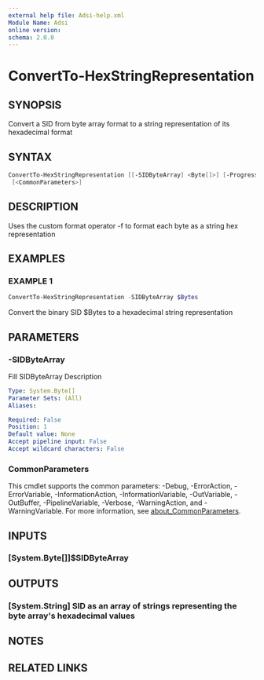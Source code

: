 ```yaml
---
external help file: Adsi-help.xml
Module Name: Adsi
online version:
schema: 2.0.0
---
```


# ConvertTo-HexStringRepresentation

## SYNOPSIS
Convert a SID from byte array format to a string representation of its hexadecimal format

## SYNTAX

```powershell
ConvertTo-HexStringRepresentation [[-SIDByteArray] <Byte[]>] [-ProgressAction <ActionPreference>]
 [<CommonParameters>]
```

## DESCRIPTION
Uses the custom format operator -f to format each byte as a string hex representation

## EXAMPLES

### EXAMPLE 1
```powershell
ConvertTo-HexStringRepresentation -SIDByteArray $Bytes
```

Convert the binary SID $Bytes to a hexadecimal string representation

## PARAMETERS

### -SIDByteArray
Fill SIDByteArray Description

```yaml
Type: System.Byte[]
Parameter Sets: (All)
Aliases:

Required: False
Position: 1
Default value: None
Accept pipeline input: False
Accept wildcard characters: False
```

### CommonParameters
This cmdlet supports the common parameters: -Debug, -ErrorAction, -ErrorVariable, -InformationAction, -InformationVariable, -OutVariable, -OutBuffer, -PipelineVariable, -Verbose, -WarningAction, and -WarningVariable. For more information, see [about_CommonParameters](http://go.microsoft.com/fwlink/?LinkID=113216).

## INPUTS

### [System.Byte[]]$SIDByteArray
## OUTPUTS

### [System.String] SID as an array of strings representing the byte array's hexadecimal values
## NOTES

## RELATED LINKS


